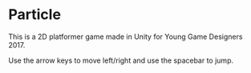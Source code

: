 # Particle
This is a 2D platformer game made in Unity for Young Game Designers 2017.

Use the arrow keys to move left/right and use the spacebar to jump.
